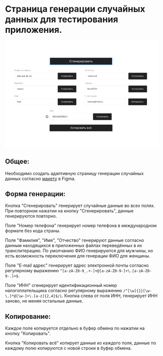 # Страница генерации случайных данных для тестирования приложения.

![](images/img.png)

## Общее:

Необходимо создать адаптивную страницу генерации случайных данных согласно [макету](https://www.figma.com/file/QlP07FtPKoJJ7DUUik6XOh/Untitled?type=design&node-id=0-1&mode=design&t=E0oktPL0vM7B2KWQ-0) в Figma.

## Форма генерации:

Кнопка "Сгенерировать" генерирует случайные данные во всех полях.
При повторном нажатии на кнопку "Сгенерировать", данные генерируются повторно. 

Поле "Номер телефона" генерирует номер телефона в международном формате без кода страны.

Поля "Фамилия", "Имя", "Отчество" генерируют данные согласно данным находящихся в приложенных файлах переведённых в их транслитерацию.
По умолчанию ФИО генерируются для мужчины, но есть возможность переключения для генерации ФИО для женщины.

Поле "E-mail адрес" генерирует адрес электронной почты согласно регулярному выражению ```^[a-zA-Z0-9_.+-]+@[a-zA-Z0-9-]+\.[a-zA-Z0-9-.]+$```.

Поле "ИНН" сгенерирует идентификационный номер налогоплательщика согласно регулярному выражению ```/^[\w]{1}[\w-\.]*@[\w-]+\.[a-z]{2,4}$/i```.
Кнопка слева от поля ИНН, генерирует ИНН заново, не меняя остальные данные.


## Копирование:

Каждое поле копируется отдельно в буфер обмена по нажатии на кнопку "Копировать".

Кнопка "Копировать всё" копирует данные из каждого поля, данные по каждому полю копируются с новой строки в буфер обмена.
